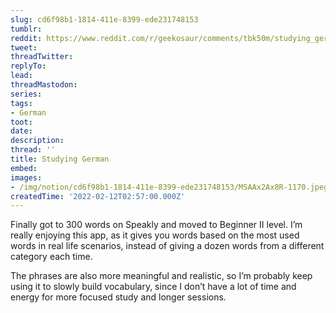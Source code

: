 ```yaml
---
slug: cd6f98b1-1814-411e-8399-ede231748153
tumblr:
reddit: https://www.reddit.com/r/geekosaur/comments/tbk50m/studying_german/
tweet:
threadTwitter:
replyTo:
lead:
threadMastodon:
series:
tags:
- German
toot:
date:
description:
thread: ''
title: Studying German
embed:
images:
- /img/notion/cd6f98b1-1814-411e-8399-ede231748153/MSAAx2Ax8R-1170.jpeg
createdTime: '2022-02-12T02:57:00.000Z'
---
```


Finally got to 300 words on Speakly and moved to Beginner II level. I’m really enjoying this app, as it gives you words based on the most used words in real life scenarios, instead of giving a dozen words from a different category each time.

The phrases are also more meaningful and realistic, so I’m probably keep using it to slowly build vocabulary, since I don’t have a lot of time and energy for more focused study and longer sessions.